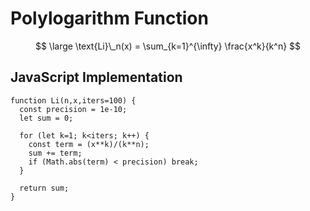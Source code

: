 # Polylogarithm Function

$$
\large
\text{Li}\_n(x) = \sum_{k=1}^{\infty}
\frac{x^k}{k^n}
$$

## JavaScript Implementation

```
function Li(n,x,iters=100) {
  const precision = 1e-10;
  let sum = 0;
  
  for (let k=1; k<iters; k++) {
    const term = (x**k)/(k**n);
    sum += term;
    if (Math.abs(term) < precision) break;
  }
  
  return sum;
}
```
